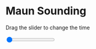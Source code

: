 <h1>Maun Sounding</h1>
<p>Drag the slider to change the time</p>

<div class="slidecontainer">
<input oninput='setImage(this)' class="slider" type="range" min="0" max="7" value="0" step="1" />
<img id='img'/>
</div>

<script>
var img = document.getElementById('img');
var img_array = ['/assets/images/skwt/skd_maun_wrfout_d01_2020-06-30_12:00:00.png',
'/assets/images/skwt/skd_maun_wrfout_d01_2020-06-30_18:00:00.png',
'/assets/images/skwt/skd_maun_wrfout_d01_2020-07-01_00:00:00.png',
'/assets/images/skwt/skd_maun_wrfout_d01_2020-07-01_06:00:00.png',
'/assets/images/skwt/skd_maun_wrfout_d01_2020-07-01_12:00:00.png',
'/assets/images/skwt/skd_maun_wrfout_d01_2020-07-01_18:00:00.png',
'/assets/images/skwt/skd_maun_wrfout_d01_2020-07-02_00:00:00.png',];
function setImage(obj)
{
        var value = obj.value;
        img.src = img_array[value];

}
</script>
